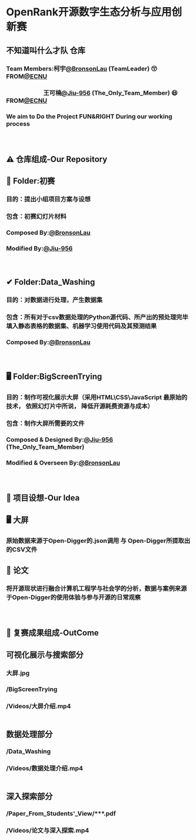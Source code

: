 OpenRank开源数字生态分析与应用创新赛
====
不知道叫什么才队 仓库
----

### Team Members:柯宇[@BronsonLau](https://github.com/BronsonLau) (TeamLeader) :kissing_closed_eyes: FROM[@ECNU](https://github.com/ECNU)
### &nbsp;  &nbsp; &nbsp;   &nbsp;  &nbsp;&nbsp; &nbsp;&nbsp;&nbsp;&nbsp;&nbsp;&nbsp;&nbsp;&nbsp;&nbsp; &nbsp;&nbsp;&nbsp;&nbsp;   王可楠[@Jiu-956](https://github.com/Jiu-956) (The_Only_Team_Member)  :satisfied: FROM[@ECNU](https://github.com/ECNU)
###  We aim to Do the Project FUN&RIGHT During our working process <br> <br> <br>


⚠ 仓库组成-Our Repository <br> 
--- 

## 🍔 Folder:初赛
### 目的：提出小组项目方案与设想
### 包含：初赛幻灯片材料 
### Composed By:[@BronsonLau](https://github.com/BronsonLau)    
### Modified By:[@Jiu-956](https://github.com/Jiu-956) <br> <br> <br>
## ✔ Folder:Data_Washing
### 目的：对数据进行处理，产生数据集
### 包含：所有对于csv数据处理的Python源代码、所产出的预处理完毕填入静态表格的数据集、机器学习使用代码及其预测结果 
### Composed By:[@BronsonLau](https://github.com/BronsonLau) <br> <br> <br>
## 🖥 Folder:BigScreenTrying
### 目的：制作可视化展示大屏（采用HTML\CSS\JavaScript 最原始的技术， 依照幻灯片中所说， 降低开源耗费资源与成本）
### 包含：制作大屏所需要的文件
### Composed & Designed By:[@Jiu-956](https://github.com/Jiu-956) (The_Only_Team_Member)    
### Modified & Overseen By:[@BronsonLau](https://github.com/BronsonLau)<br> <br> <br>

🌟 项目设想-Our Idea <br>
 --
 ## 🖥 大屏
 ### 原始数据来源于Open-Digger的.json调用 与 Open-Digger所提取出的CSV文件
 ## 📃 论文
 ### 将开源现状进行融合计算机工程学与社会学的分析，数据与案例来源于Open-Digger的使用体验与参与开源的日常观察 <br> <br> <br>

🫡 复赛成果组成-OutCome 
-- 
## 可视化展示与搜索部分
### 大屏.jpg
### /BigScreenTrying
### /Videos/大屏介绍.mp4 <br> <br> 

## 数据处理部分
### /Data_Washing
### /Videos/数据处理介绍.mp4 <br> <br>

## 深入探索部分
### /Paper_From_Students'_View/***.pdf
### /Videos/论文与深入探索.mp4 <br> <br>

